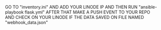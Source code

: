 GO TO "inventory.ini" AND ADD YOUR LINODE IP
AND THEN RUN "ansible-playbook flask.yml"
AFTER THAT MAKE A PUSH EVENT TO YOUR REPO AND CHECK ON YOUR LINODE IF THE DATA SAVED ON FILE NAMED "webhook_data.json"